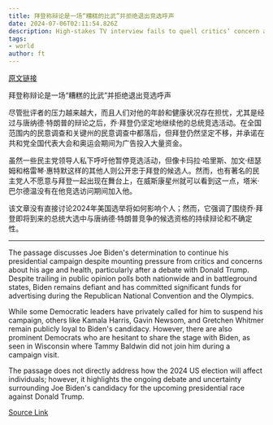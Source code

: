```yaml
---
title: 拜登称辩论是一场“糟糕的比武”并拒绝退出竞选呼声
date: 2024-07-06T02:11:54.826Z
description: High-stakes TV interview fails to quell critics’ concern about US president’s fitness
tags: 
- world
author: ft
---
```


[原文链接](https://ft.com/content/fdab4c38-b9c9-4ca5-ba19-a8566e8714b8)

拜登称辩论是一场“糟糕的比武”并拒绝退出竞选呼声

尽管批评者的压力越来越大，而且人们对他的年龄和健康状况存在担忧，尤其是经过与唐纳德·特朗普的辩论之后，乔·拜登仍坚定地继续他的总统竞选活动。在全国范围内的民意调查和关键州的民意调查中都落后，但拜登仍然坚定不移，并承诺在共和党全国代表大会和奥运会期间为广告投入大量资金。

虽然一些民主党领导人私下呼吁他暂停竞选活动，但像卡玛拉·哈里斯、加文·纽瑟姆和格雷琴·惠特默这样的其他人则公开忠于拜登的候选人。然而，也有著名的民主党人不愿意与拜登一起出现在舞台上，在威斯康星州就可以看到这一点，塔米·巴尔德温没有在他竞选访问期间加入他。

该文章没有直接讨论2024年美国选举将如何影响个人；然而，它强调了围绕乔·拜登即将到来的总统大选中与唐纳德·特朗普竞争的候选资格的持续辩论和不确定性。

---

 The passage discusses Joe Biden's determination to continue his presidential campaign despite mounting pressure from critics and concerns about his age and health, particularly after a debate with Donald Trump. Despite trailing in public opinion polls both nationwide and in battleground states, Biden remains defiant and has committed significant funds for advertising during the Republican National Convention and the Olympics.

While some Democratic leaders have privately called for him to suspend his campaign, others like Kamala Harris, Gavin Newsom, and Gretchen Whitmer remain publicly loyal to Biden's candidacy. However, there are also prominent Democrats who are hesitant to share the stage with Biden, as seen in Wisconsin where Tammy Baldwin did not join him during a campaign visit.

The passage does not directly address how the 2024 US election will affect individuals; however, it highlights the ongoing debate and uncertainty surrounding Joe Biden's candidacy for the upcoming presidential race against Donald Trump.

[Source Link](https://ft.com/content/fdab4c38-b9c9-4ca5-ba19-a8566e8714b8)

